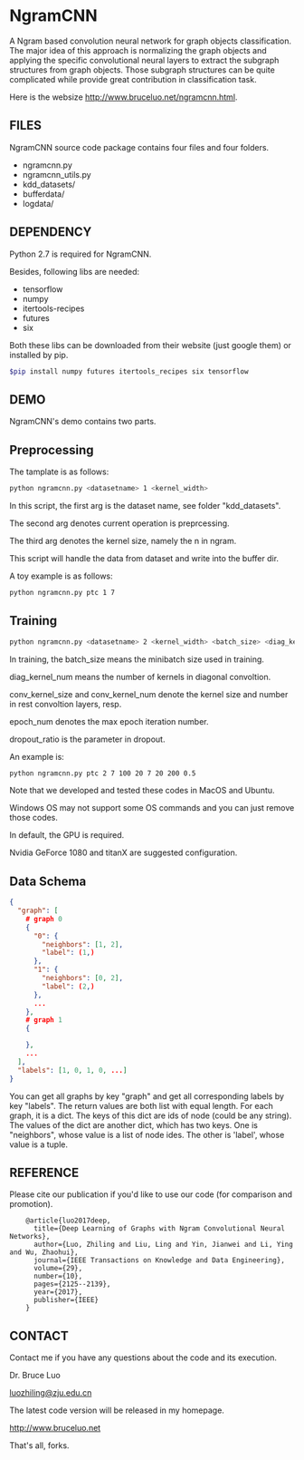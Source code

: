 # NgramCNN
A Ngram based convolution neural network for graph objects classification.
The major idea of this approach is normalizing the graph objects and applying the specific convolutional neural layers to extract the subgraph structures from graph objects.
Those subgraph structures can be quite complicated while provide great contribution in classification task.

Here is the websize http://www.bruceluo.net/ngramcnn.html.

## FILES
NgramCNN source code package contains four files and four folders.

* ngramcnn.py
* ngramcnn_utils.py
* kdd_datasets/
* bufferdata/
* logdata/

## DEPENDENCY
Python 2.7 is required for NgramCNN.

Besides, following libs are needed:

* tensorflow
* numpy
* itertools-recipes
* futures
* six

Both these libs can be downloaded from their website (just google them) or installed by pip.
```bash
$pip install numpy futures itertools_recipes six tensorflow 
```

## DEMO

NgramCNN's demo contains two parts.

Preprocessing
-
The tamplate is as follows:
```bash
python ngramcnn.py <datasetname> 1 <kernel_width>
```
In this script, the first arg is the dataset name, see folder "kdd_datasets".

The second arg denotes current operation is preprcessing.

The third arg denotes the kernel size, namely the n in ngram.

This script will handle the data from dataset and write into the buffer dir.

A toy example is as follows:
```bash
python ngramcnn.py ptc 1 7
```

Training
-
```bash
python ngramcnn.py <datasetname> 2 <kernel_width> <batch_size> <diag_kernel_num> <conv_kernel_size> <conv_kernel_num> <epoch_num> <dropout_ratio>
```

In training, the batch_size means the minibatch size used in training.

diag_kernel_num means the number of kernels in diagonal convoltion.

conv_kernel_size and conv_kernel_num denote the kernel size and number in rest convoltion layers, resp.

epoch_num denotes the max epoch iteration number.

dropout_ratio is the parameter in dropout.

An example is:
```bash
python ngramcnn.py ptc 2 7 100 20 7 20 200 0.5
```

Note that we developed and tested these codes in MacOS and Ubuntu.

Windows OS may not support some OS commands and you can just remove those codes.

In default, the GPU is required.

Nvidia GeForce 1080 and titanX are suggested configuration.


## Data Schema
```json
{
  "graph": [
    # graph 0
    {
      "0": {
        "neighbors": [1, 2],
        "label": (1,)
      },
      "1": {
        "neighbors": [0, 2],
        "label": (2,)
      },
      ...
    },
    # graph 1
    {

    },
    ...
  ],
  "labels": [1, 0, 1, 0, ...] 
}
```

You can get all graphs by key "graph" and get all corresponding labels by key "labels".
The return values are both list with equal length.
For each graph, it is a dict. The keys of this dict are ids of node (could be any string).
The values of the dict are another dict, which has two keys.
One is "neighbors", whose value is a list of node ides. The other is 'label', whose value is a tuple.

## REFERENCE

Please cite our publication if you'd like to use our code (for comparison and promotion).

        @article{luo2017deep,
          title={Deep Learning of Graphs with Ngram Convolutional Neural Networks},
          author={Luo, Zhiling and Liu, Ling and Yin, Jianwei and Li, Ying and Wu, Zhaohui},
          journal={IEEE Transactions on Knowledge and Data Engineering},
          volume={29},
          number={10},
          pages={2125--2139},
          year={2017},
          publisher={IEEE}
        }


## CONTACT

Contact me if you have any questions about the code and its execution.

Dr. Bruce Luo

luozhiling@zju.edu.cn

The latest code version will be released in my homepage.

http://www.bruceluo.net

That's all, forks.
